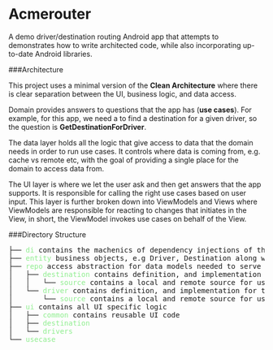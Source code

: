 # Acmerouter

A demo driver/destination routing Android app that attempts to demonstrates how to write architected code, while also
incorporating up-to-date Android libraries.

###Architecture

This project uses a minimal version of the **Clean Architecture** where there is clear separation between the UI, business logic,
and data access.

Domain provides answers to questions that the app has (**use cases**). For example, for this app, we need a to find a destination for a given
driver, so the question is **GetDestinationForDriver**.

The data layer holds all the logic that give access to data that the domain needs in order to run use cases. It
controls where data is coming from, e.g. cache vs remote etc, with the goal of providing a single place for the domain
to access data from.

The UI layer is where we let the user ask and then get answers that the app supports. It is responsible for calling
the right use cases based on user input. This layer is further broken down into ViewModels and Views where ViewModels
are responsible for reacting to changes that initiates in the View, in short, the ViewModel invokes use cases on behalf
of the View.

###Directory Structure

<pre>
├── <span style="color:lightGreen">di</span> contains the machenics of dependency injections of the app
├── <span style="color:lightGreen">entity</span> business objects, e.g Driver, Destination along with business logic
├── <span style="color:lightGreen">repo</span> access abstraction for data models needed to serve the app starting from the domain going down to the UI
│   ├── <span style="color:lightGreen">destination</span> contains definition, and implementation for the Destination data object's repo
│   │   └── <span style="color:lightGreen">source</span> contains a local and remote source for use as part of the repo implementation
│   └── <span style="color:lightGreen">driver</span> contains definition, and implementation for the Driver data object's repo
│       └── <span style="color:lightGreen">source</span> contains a local and remote source for use as part of the repo implementation
├── <span style="color:lightGreen">ui</span> contains all UI specific logic
│   ├── <span style="color:lightGreen">common</span> contains reusable UI code
│   ├── <span style="color:lightGreen">destination</span>
│   └── <span style="color:lightGreen">drivers</span>
└── <span style="color:lightGreen">usecase</span>
</pre>
